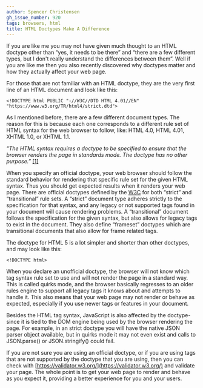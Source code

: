 ```yaml
---
author: Spencer Christensen
gh_issue_number: 920
tags: browsers, html
title: HTML Doctypes Make A Difference
---
```


If you are like me you may not have given much thought to an HTML doctype other than “yes, it needs to be there” and “there are a few different types, but I don't really understand the differences between them”. Well if you are like me then you also recently discovered why doctypes matter and how they actually affect your web page.

For those that are not familiar with an HTML doctype, they are the very first line of an HTML document and look like this:

```
<!DOCTYPE html PUBLIC "-//W3C//DTD HTML 4.01//EN" "https://www.w3.org/TR/html4/strict.dtd">
```

As I mentioned before, there are a few different document types. The reason for this is because each one corresponds to a different rule set of HTML syntax for the web browser to follow, like: HTML 4.0, HTML 4.01, XHTML 1.0, or XHTML 1.1.

*“The HTML syntax requires a doctype to be specified to ensure that the browser renders the page in standards mode. The doctype has no other purpose.”* [[1]](https://www.w3.org/TR/html5-diff/#doctype)

When you specify an official doctype, your web browser should follow the standard behavior for rendering that specific rule set for the given HTML syntax. Thus you should get expected results when it renders your web page. There are official doctypes defined by the [W3C](https://www.w3c.org) for both “strict” and “transitional” rule sets. A “strict” document type adheres strictly to the specification for that syntax, and any legacy or not supported tags found in your document will cause rendering problems. A “transitional” document follows the specification for the given syntax, but also allows for legacy tags to exist in the document. They also define “frameset” doctypes which are transitional documents that also allow for frame related tags.

The doctype for HTML 5 is a lot simpler and shorter than other doctypes, and may look like this:

```
<!DOCTYPE html>
```

When you declare an unofficial doctype, the browser will not know which tag syntax rule set to use and will not render the page in a standard way. This is called quirks mode, and the browser basically regresses to an older rules engine to support all legacy tags it knows about and attempts to handle it. This also means that your web page may not render or behave as expected, especially if you use newer tags or features in your document.

Besides the HTML tag syntax, JavaScript is also affected by the doctype- since it is tied to the DOM engine being used by the browser rendering the page. For example, in an strict doctype you will have the native JSON parser object available, but in quirks mode it may not even exist and calls to JSON.parse() or JSON.stringify() could fail.

If you are not sure you are using an official doctype, or if you are using tags that are not supported by the doctype that you are using, then you can check with [https://validator.w3.org/](https://validator.w3.org/) and validate your page. The whole point is to get your web page to render and behave as you expect it, providing a better experience for you and your users.


